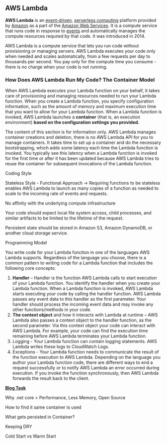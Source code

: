 ## AWS Lambda

**AWS Lambda** is an [event-driven](https://www.wikiwand.com/en/Event-driven_programming), [serverless computing](https://www.wikiwand.com/en/Serverless_computing) platform provided by [Amazon](https://www.wikiwand.com/en/Amazon.com) as a part of the [Amazon Web Services](https://www.wikiwand.com/en/Amazon_Web_Services). It is a compute service that runs code in response to [events](https://www.wikiwand.com/en/Event_(computing)) and automatically manages the compute resources required by that code. It was introduced in 2014.

AWS Lambda is a compute service that lets you run code without provisioning or managing servers. AWS Lambda executes your code only when needed and scales automatically, from a few requests per day to thousands per second. You pay only for the compute time you consume - there is no charge when your code is not running.

### How Does AWS Lambda Run My Code? The Container Model

When AWS Lambda executes your Lambda function on your behalf, it takes care of provisioning and managing resources needed to run your Lambda function. When you create a Lambda function, you specify configuration information, such as the amount of memory and maximum execution time that you want to allow for your Lambda function. When a Lambda function is invoked, AWS Lambda launches a **container** (that is, an execution environment) **based on the configuration settings you provided.**

The content of this section is for information only. AWS Lambda manages container creations and deletion, there is no AWS Lambda API for you to manage containers. It takes time to set up a container and do the necessary bootstrapping, which adds some latency each time the Lambda function is invoked. You typically see this latency when a Lambda function is invoked for the first time or after it has been updated because AWS Lambda tries to reuse the container for subsequent invocations of the Lambda function.

Coding Style

Stateless Style - Functional Approach -> Requiring functions to be stateless enables AWS Lambda to launch as many copies of a function as needed to scale to the incoming rate of events and requests.

No affinity with the underlying compute infrastructure

Your code should expect local file system access, child processes, and similar artifacts to be limited to the lifetime of the request.

Persistent state should be stored in Amazon S3, Amazon DynamoDB, or another cloud storage service. 

Programming Model

You write code for your Lambda function in one of the languages AWS Lambda supports. Regardless of the language you choose, there is a common pattern to writing code for a Lambda function that includes the following core concepts:

1. **Handler** – Handler is the function AWS Lambda calls to start execution of your Lambda function. You identify the handler when you create your Lambda function. When a Lambda function is invoked, AWS Lambda starts executing your code by calling the handler function. AWS Lambda passes any event data to this handler as the first parameter. Your handler should process the incoming event data and may invoke any other functions/methods in your code.
2. **The context object** and how it interacts with Lambda at runtime – AWS Lambda also passes a  context  object to the handler function, as the second parameter. Via this context object your code can interact with AWS Lambda. For example, your code can find the execution time remaining before AWS Lambda terminates your Lambda function.
3. Logging - Your Lambda function can contain logging statements. AWS Lambda writes these logs to CloudWatch Logs.
4. Exceptions -  Your Lambda function needs to communicate the result of the function execution to AWS Lambda. Depending on the language you author your Lambda function code, there are different ways to end a request successfully or to notify AWS Lambda an error occurred during execution. If you invoke the function synchronously, then AWS Lambda forwards the result back to the client.

**<u>Blog Task</u>**

Why .net core > Performance, Less Memory, Open Source

How to find it same container is used

What gets persisted in Container?

Keeping DRY

Cold Start   vs Warm Start

